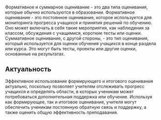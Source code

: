Формативное и суммарное оценивание - это два типа оценивания, которые обычно используются в образовании. Формативное оценивание - это постоянное оценивание, которое используется для мониторинга прогресса учащихся и принятия решений по обучению. Оно может включать в себя такие мероприятия, как наблюдения за классом, обсуждения с учащимися, короткие тесты или оценки. Суммативное оценивание, с другой стороны, - это тип оценивания, который используется для оценки обучения учащихся в конце раздела или курса. Это могут быть тесты, проекты или другие оценки, основанные на результатах. 

## Актуальность

Эффективное использование формирующего и итогового оценивания актуально, поскольку позволяет учителям отслеживать прогресс учащихся и определять области, в которых ученикам может потребоваться дополнительная поддержка или обучение. Используя как формирующее, так и итоговое оценивание, учителя могут обеспечить ученикам постоянную обратную связь и поддержку, а также оценить общую эффективность преподавания.